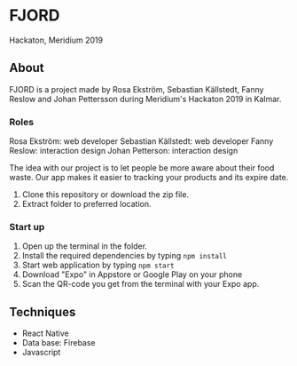 # FJORD
Hackaton, Meridium 2019

## About
FJORD is a project made by Rosa Ekström,  Sebastian Källstedt, Fanny Reslow and Johan Pettersson during Meridium's Hackaton 2019 in Kalmar.
### Roles
Rosa Ekström: web developer
Sebastian Källstedt: web developer
Fanny Reslow: interaction design
Johan Petterson: interaction design 

The idea with our project is to let people be more aware about their food waste. Our app makes it easier to tracking your products and its expire date.
  

1. Clone this repository or download the zip file.
2. Extract folder to preferred location.

  ### Start up
  1. Open up the terminal in the folder.
  2. Install the required dependencies by typing `npm install`
  3. Start web application by typing `npm start`
  4. Download "Expo" in Appstore or Google Play on your phone 
  5. Scan the QR-code you get from the terminal with your Expo app.
  
  ## Techniques 
  * React Native
  * Data base: Firebase
  * Javascript 
  

